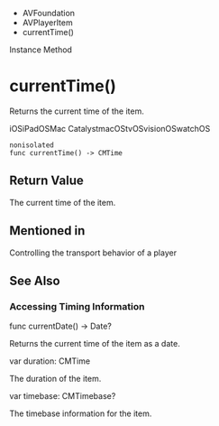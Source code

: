 

- AVFoundation
- AVPlayerItem
-  currentTime() 

Instance Method

# currentTime()

Returns the current time of the item.

iOSiPadOSMac CatalystmacOStvOSvisionOSwatchOS

``` source
nonisolated
func currentTime() -> CMTime
```

## Return Value

The current time of the item.

## Mentioned in 

Controlling the transport behavior of a player

## See Also

### Accessing Timing Information

func currentDate() -> Date?

Returns the current time of the item as a date.

var duration: CMTime

The duration of the item.

var timebase: CMTimebase?

The timebase information for the item.

